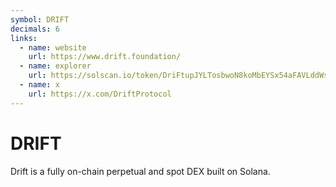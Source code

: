 ```yaml
---
symbol: DRIFT
decimals: 6
links:
  - name: website
    url: https://www.drift.foundation/
  - name: explorer
    url: https://solscan.io/token/DriFtupJYLTosbwoN8koMbEYSx54aFAVLddWsbksjwg7
  - name: x
    url: https://x.com/DriftProtocol
---
```


# DRIFT

Drift is a fully on-chain perpetual and spot DEX built on Solana.

